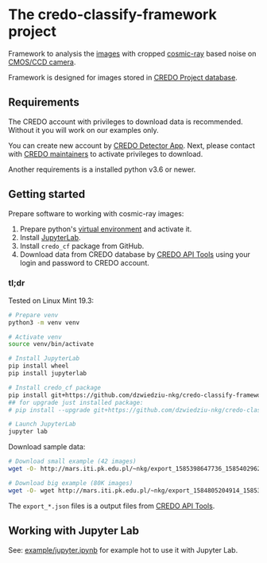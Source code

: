 # The credo-classify-framework project

Framework to analysis the [images](https://arxiv.org/pdf/1909.01929.pdf)
with cropped [cosmic-ray](https://en.wikipedia.org/wiki/Cosmic_ray) based noise
on [CMOS/CCD camera](https://en.wikipedia.org/wiki/Active-pixel_sensor).

Framework is designed for images stored in [CREDO Project database](https://api.credo.science/).  

## Requirements

The CREDO account with privileges to download data is recommended.
Without it you will work on our examples only. 

You can create new account by [CREDO Detector App](https://play.google.com/store/apps/details?id=science.credo.mobiledetector).
Next, please contact with [CREDO maintainers](https://credo.science/) to activate privileges to download.

Another requirements is a installed python v3.6 or newer.

## Getting started

Prepare software to working with cosmic-ray images:

1. Prepare python's [virtual environment](https://docs.python.org/3/library/venv.html) and activate it.
2. Install [JupyterLab](https://jupyter.org/install.html).
3. Install `credo_cf` package from GitHub.
4. Download data from CREDO database by
 [CREDO API Tools](https://github.com/credo-science/credo-api-tools)
 using your login and password to CREDO account.

### tl;dr

Tested on Linux Mint 19.3:

```bash
# Prepare venv
python3 -m venv venv

# Activate venv
source venv/bin/activate

# Install JupyterLab
pip install wheel
pip install jupyterlab

# Install credo_cf package
pip install git+https://github.com/dzwiedziu-nkg/credo-classify-framework.git
## for upgrade just installed package:
# pip install --upgrade git+https://github.com/dzwiedziu-nkg/credo-classify-framework.git

# Launch JupyterLab
jupyter lab
```

Download sample data:

```bash
# Download small example (42 images)
wget -O- http://mars.iti.pk.edu.pl/~nkg/export_1585398647736_1585402962221.json.bz2 | bzip2 -dc > small_example.json 

# Download big example (80K images)
wget -O- wget http://mars.iti.pk.edu.pl/~nkg/export_1584805204914_1585394157807.json.bz2 | bzip2 -dc > big_example.json
```

The `export_*.json` files is a output files from [CREDO API Tools](https://github.com/credo-science/credo-api-tools).

## Working with Jupyter Lab

See: [example/jupyter.ipynb](example/jupyter.ipynb) for example hot to use it with Jupyter Lab.
